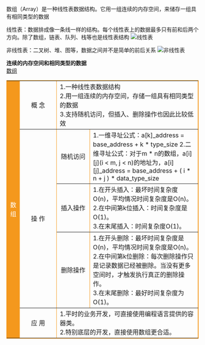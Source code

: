 数组（Array）是一种线性表数据结构。它用一组连续的内存空间，来储存一组具有相同类型的数据

线性表：数据排成像一条线一样的结构。每个线性表上的数据最多只有前和后两个方向。除了数组，链表、队列、栈等也是线性表结构
![线性表](https://static001.geekbang.org/resource/image/b6/77/b6b71ec46935130dff5c4b62cf273477.jpg)

非线性表：二叉树、堆、图等，数据之间并不是简单的前后关系
![非线性表](https://static001.geekbang.org/resource/image/6e/69/6ebf42641b5f98f912d36f6bf86f6569.jpg)

**连续的内存空间和相同类型的数据**<br />
[数组](https://github.com/wangzheng0822/algo/blob/master/javascript/05_array/Array.md)





<table border="1" style="width: 100%; border: 1px solid #f4981d; width: 100%;" >
  <tr>
    <td rowspan="5" width="16" align="center" style="background-color: #f4981d; color: #fff;">
      数组
    </td>
    <td width="80" style="text-align: center" >
      概 念
    </td>
    <td colspan="2">
      1.一种线性表数据结构<br />
      2.用一组连续的内存空间，存储一组具有相同类型的数据<br />
      3.支持随机访问，但插入、删除操作也因此比较低效<br />
    </td>
  </tr>
  <tr>
    <td rowspan="3" style="text-align: center">
      操 作
    </td>
    <td width="70" style="text-align: center" >
      随机访问
    </td>
    <td>
      1.一维寻址公式：a[k]_address = base_address + k * type_size
      2.二维寻址公式：对于m * n的数组，a[i][j](i < m, j < n)的地址为，a[i][j]_address = base_address + ( i * n + j ) * data_type_size
    </td>
  </tr>
  <tr>
    <td width="70" style="text-align: center" >
      插入操作
    </td>
    <td>
      1.在开头插入：最坏时间复杂度O(n)，平均情况时间复杂度是O(n)。<br />
      2.在中间第k位插入：时间复杂度是O(1)。<br />
      3.在末尾插入：时间复杂度O(1)。
    </td>
  </tr>
  <tr>
    <td width="70" style="text-align: center" >
      删除操作
    </td>
    <td>
      1.在开头删除：最坏时间复杂度是O(n)，平均情况时间复杂度是O(n)。<br />
      2.在中间第k位删除：每次删除操作只是记录数据已经被删除。当没有更多空间时，才触发执行真正的删除操作。<br />
      3.在末尾删除：最好时间复杂度为O(1)。
    </td>
  </tr>
  <tr>
    <td style="text-align: center">
      应 用 
    </td>
    <td colspan="2">
      1.平时的业务开发，可直接使用编程语言提供的容器类。<br />
      2.特别底层的开发，直接使用数组更合适。 
    </td>
  </tr>
</table>
